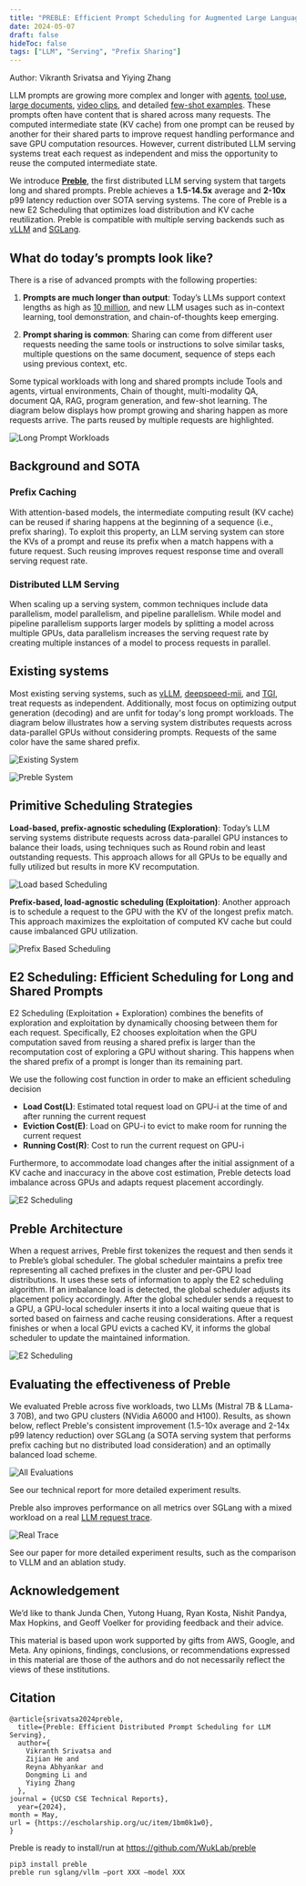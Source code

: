 ```yaml
---
title: "PREBLE: Efficient Prompt Scheduling for Augmented Large Language Models"
date: 2024-05-07
draft: false
hideToc: false
tags: ["LLM", "Serving", "Prefix Sharing"]
---
```

Author: Vikranth Srivatsa and Yiying Zhang

LLM prompts are growing more complex and longer with [agents](https://arxiv.org/abs/2308.11432), [tool use](https://platform.openai.com/docs/guides/function-calling), [large documents](https://arxiv.org/html/2404.07143v1), [video clips](https://blog.google/technology/ai/google-gemini-next-generation-model-february-2024/#context-window), and detailed [few-shot examples](https://arxiv.org/pdf/2210.03629). These prompts often have content that is shared across many requests. The computed intermediate state (KV cache) from one prompt can be reused by another for their shared parts to improve request handling performance and save GPU computation resources. However, current distributed LLM serving systems treat each request as independent and miss the opportunity to reuse the computed intermediate state. 

We introduce [**Preble**](https://github.com/WukLab/preble), the first distributed LLM serving system that targets long and shared prompts. Preble achieves a **1.5-14.5x** average and **2-10x** p99 latency reduction over SOTA serving systems. The core of Preble is a new E2 Scheduling that optimizes load distribution and KV cache reutilization.  Preble is compatible with multiple serving backends such as [vLLM](https://github.com/vllm-project/vllm) and [SGLang](https://github.com/sgl-project/sglang).

## What do today’s prompts look like?  
There is a rise of advanced prompts with the following properties:
 
1. **Prompts are much longer than output**: Today’s LLMs support context lengths as high as [10 million](https://blog.google/technology/ai/google-gemini-next-generation-model-february-2024/#context-window), and new LLM usages such as in-context learning, tool demonstration, and chain-of-thoughts keep emerging. 


2. **Prompt sharing is common**: Sharing can come from different user requests needing the same tools or instructions to solve similar tasks, multiple questions on the same document, sequence of steps each using previous context, etc.

Some typical workloads with long and shared prompts include Tools and agents, virtual environments, Chain of thought, multi-modality QA, document QA, RAG, program generation, and few-shot learning. The diagram below displays how prompt growing and sharing happen as more requests arrive. The parts reused by multiple requests are highlighted.  

  

![Long Prompt Workloads](images/preble_gifs/long_prompt_ggl_drive.gif)

  

## Background and SOTA

### Prefix Caching

With attention-based models, the intermediate computing result (KV cache) can be reused if sharing happens at the beginning of a sequence (i.e., prefix sharing). To exploit this property, an LLM serving system can store the KVs of a prompt and reuse its prefix when a match happens with a future request. Such reusing improves request response time and overall serving request rate. 
  

### Distributed LLM Serving

When scaling up a serving system, common techniques include data parallelism, model parallelism, and pipeline parallelism. While model and pipeline parallelism supports larger models by splitting a model across multiple GPUs, data parallelism increases the serving request rate by creating multiple instances of a model to process requests in parallel. 
  

## Existing systems

  

Most existing serving systems, such as [vLLM](https://github.com/vllm-project/vllm), [deepspeed-mii](https://github.com/microsoft/DeepSpeed-MII), and [TGI](https://github.com/huggingface/text-generation-inference), treat requests as independent. Additionally, most focus on optimizing output generation (decoding) and are unfit for today's long prompt workloads. The diagram below illustrates how a serving system distributes requests across data-parallel GPUs without considering prompts. Requests of the same color have the same shared prefix.
  

![Existing System](images/preble_gifs/existing_system_processing.gif)  

![Preble System](images/preble_gifs/prompt_aware_scheduling_gif.gif)
  

## Primitive Scheduling Strategies

**Load-based, prefix-agnostic scheduling (Exploration)**: Today’s LLM serving systems distribute requests across data-parallel GPU instances to balance their loads, using techniques such as Round robin and least outstanding requests. This approach allows for all GPUs to be equally and fully utilized but results in more KV recomputation. 

![Load based Scheduling](images/preble_gifs/load_based.gif)

**Prefix-based, load-agnostic scheduling (Exploitation)**: Another approach is to schedule a request to the GPU with the KV of the longest prefix match. This approach maximizes the exploitation of computed KV cache but could cause imbalanced GPU utilization. 
  
![Prefix Based Scheduling](images/preble_gifs/prefix_based.gif)

## E2 Scheduling: Efficient Scheduling for Long and Shared Prompts

E2 Scheduling (Exploitation + Exploration) combines the benefits of exploration and exploitation by dynamically choosing between them for each request. 
Specifically, E2 chooses exploitation when the GPU computation saved from reusing a shared prefix is larger than the recomputation cost of exploring a GPU without sharing. This happens when the shared prefix of a prompt is longer than its remaining part.
  
We use the following cost function in order to make an efficient scheduling decision
- **Load Cost(L)**: Estimated total request load on GPU-i at the time of and after running the current request
- **Eviction Cost(E)**:  Load on GPU-i to evict to make room for running the current request
- **Running Cost(R\)**: Cost to run the current request on GPU-i 

Furthermore, to accommodate load changes after the initial assignment of a KV cache and inaccuracy in the above cost estimation, Preble detects load imbalance across GPUs and adapts request placement accordingly. 

![E2 Scheduling](images/preble_gifs/preble_arch_gif.gif)

  

## Preble Architecture

When a request arrives, Preble first tokenizes the request and then sends it to Preble’s global scheduler. The global scheduler maintains a prefix tree representing all cached prefixes in the cluster and per-GPU load distributions. It uses these sets of information to apply the E2 scheduling algorithm. If an imbalance load is detected, the global scheduler adjusts its placement policy accordingly. After the global scheduler sends a request to a GPU, a GPU-local scheduler inserts it into a local waiting queue that is sorted based on fairness and cache reusing considerations. After a request finishes or when a local GPU evicts a cached KV, it informs the global scheduler to update the maintained information. 


![E2 Scheduling](images/preble_gifs/preble_arch.gif)


## Evaluating the effectiveness of Preble

We evaluated Preble across five workloads, two LLMs (Mistral 7B & LLama-3 70B), and two GPU clusters (NVidia A6000 and H100). Results, as shown below, reflect Preble's consistent improvement  (1.5-10x average and 2-14x p99 latency reduction) over SGLang (a SOTA serving system that performs prefix caching but no distributed load consideration) and an optimally balanced load scheme. 

![All Evaluations](images/preble_gifs/eval_all_in_one.svg)

See our technical report for more detailed experiment results.

  

Preble also improves performance on all metrics over SGLang with a mixed workload on a real [LLM request trace](https://github.com/Azure/AzurePublicDataset).

![Real Trace](images/preble_gifs/eval_real_trace.svg)

See our paper for more detailed experiment results, such as the comparison to VLLM and an ablation study. 		
  

## Acknowledgement

We’d like to thank Junda Chen, Yutong Huang, Ryan Kosta, Nishit Pandya, Max Hopkins, and Geoff Voelker for providing feedback and their advice.

This material is based upon work supported by gifts from AWS, Google, and Meta. Any opinions, findings, conclusions, or recommendations expressed in this material are those of the authors and do not necessarily reflect the views of these institutions.

  

## Citation
```
@article{srivatsa2024preble,
  title={Preble: Efficient Distributed Prompt Scheduling for LLM Serving},
  author={
    Vikranth Srivatsa and 
    Zijian He and 
    Reyna Abhyankar and 
    Dongming Li and 
    Yiying Zhang
  },
journal = {UCSD CSE Technical Reports},
  year={2024},
month = May,
url = {https://escholarship.org/uc/item/1bm0k1w0},
}
```

Preble is ready to install/run at https://github.com/WukLab/preble
```
pip3 install preble
preble run sglang/vllm –port XXX –model XXX
```
				